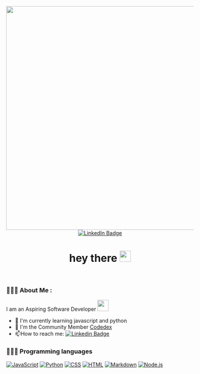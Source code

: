 <div id="header" align="center">
<img src="https://user-images.githubusercontent.com/74038190/212747903-e9bdf048-2dc8-41f9-b973-0e72ff07bfba.gif" width="600"/>
<div id="badges">
     <a href="https://www.linkedin.com/in/safia-m-dad/">
<img src="https://img.shields.io/badge/LinkedIn-blue?style=for-the-badge&logo=linkedin&logoColor=white" alt="LinkedIn Badge"/>
     </a>
</div>
<img src="https://komarev.com/ghpvc/?username=s-dad&style=flat-square&color=red" alt=""/>
<h1>
  hey there
<img src="https://media.giphy.com/media/hvRJCLFzcasrR4ia7z/giphy.gif" width="30px"/>
</h1>
</div> 
<br/>

### 👩🏽‍💻 About Me :
I am an Aspiring Software Developer <img src="https://media.giphy.com/media/WUlplcMpOCEmTGBtBW/giphy.gif" width="30">

- :telescope: I'm currently learning javascript and python
- :seedling: I'm the Community Member [Codedex](https://www.codedex.io/community)
- :mailbox:How to reach me: [![Linkedin Badge](https://img.shields.io/badge/-kakbar-blue?style=flat&logo=Linkedin&logoColor=white)](https://www.linkedin.com/in/safia-m-dad/)

### 👩🏽‍💻 Programming languages
<p>
<a href="#"><img alt="JavaScript" src="https://img.shields.io/badge/JavaScript-F7DF1E.svg?logo=javascript&logoColor=black"></a>
<a href="#"><img alt="Python" src="https://img.shields.io/badge/Python-14354C.svg?logo=python&logoColor="></a>
<a href="#"><img alt="CSS" src="https://img.shields.io/badge/CSS-1572B6.svg?logo=css3&logoColor=white"></a>
<a href="#"><img alt="HTML" src="https://img.shields.io/badge/HTML-E34F26.svg?logo=html5&logoColor=white"></a>
<a href="#"><img alt="Markdown" src="https://img.shields.io/badge/Markdown-000000.svg?logo=markdown&logoColor=white"></a>
<a href="#"><img alt="Node.js" src="https://img.shields.io/badge/Node.js-43853D.svg?logo=node.js&logoColor=white"></a>
</p>
</b>


